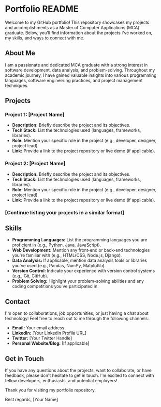 # Portfolio README

Welcome to my GitHub portfolio! This repository showcases my projects and accomplishments as a Master of Computer Applications (MCA) graduate. Below, you'll find information about the projects I've worked on, my skills, and ways to connect with me.

## About Me

I am a passionate and dedicated MCA graduate with a strong interest in software development, data analysis, and problem-solving. Throughout my academic journey, I have gained valuable insights into various programming languages, software engineering practices, and project management techniques.

## Projects

### Project 1: [Project Name]

- **Description:** Briefly describe the project and its objectives.
- **Tech Stack:** List the technologies used (languages, frameworks, libraries).
- **Role:** Mention your specific role in the project (e.g., developer, designer, project lead).
- **Link:** Provide a link to the project repository or live demo (if applicable).

### Project 2: [Project Name]

- **Description:** Briefly describe the project and its objectives.
- **Tech Stack:** List the technologies used (languages, frameworks, libraries).
- **Role:** Mention your specific role in the project (e.g., developer, designer, project lead).
- **Link:** Provide a link to the project repository or live demo (if applicable).

### [Continue listing your projects in a similar format]

## Skills

- **Programming Languages:** List the programming languages you are proficient in (e.g., Python, Java, JavaScript).
- **Web Development:** Mention any front-end or back-end technologies you're familiar with (e.g., HTML/CSS, Node.js, Django).
- **Data Analysis:** If applicable, mention data analysis tools or libraries you've used (e.g., Pandas, NumPy, Matplotlib).
- **Version Control:** Indicate your experience with version control systems (e.g., Git, GitHub).
- **Problem Solving:** Highlight your problem-solving abilities and any coding competitions you've participated in.

## Contact

I'm open to collaborations, job opportunities, or just having a chat about technology! Feel free to reach out to me through the following channels:

- **Email:** Your email address
- **LinkedIn:** [Your LinkedIn Profile URL]
- **Twitter:** [Your Twitter Handle]
- **Personal Website/Blog:** [If applicable]

## Get in Touch

If you have any questions about the projects, want to collaborate, or have feedback, please don't hesitate to get in touch. I'm excited to connect with fellow developers, enthusiasts, and potential employers!

Thank you for visiting my portfolio repository.

Best regards,
[Your Name]
